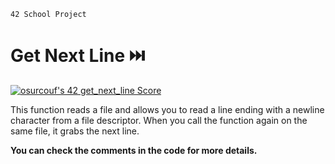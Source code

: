 `42 School Project`

# Get Next Line ⏭️

<a href="https://github.com/JaeSeoKim/badge42"><img src="https://badge42.vercel.app/api/v2/cl79akydw00490gi8w73o3in5/project/2108954" alt="osurcouf's 42 get_next_line Score" /></a>

This function reads a file and allows you to read a line ending with a newline character from a file descriptor. When you call the function again on the same file, it grabs the next line.

**You can check the comments in the code for more details.**
